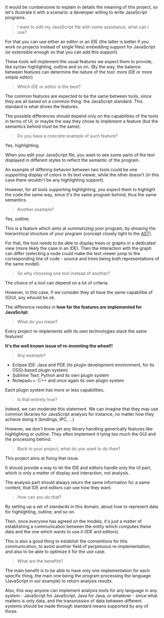 It would be cumbersome to explain in details the meaning of this project, so let's illustrate it with a scenario: a developer willing to write JavaScript programs.

> I want to edit my JavaScript file with some assistance, what can I use?

For that you can use either an editor or an IDE (the latter is better if you work on projects instead of single files) embedding support for JavaScript (or extensible enough so that you can add this support).

These tools will implement the usual features we expect them to provide, like syntax highlighting, outline and so on. (By the way, the balance between features can determine the nature of the tool: more _IDE_ or more _simple editor_)

> Which IDE or editor is the best?

The common features are expected to be the same between tools, since they are all based on a common thing: the JavaScript standard. This standard is what drives the features.

The possible differences should depend only on the capabilities of the tools in terms of UI, or maybe the way they chose to implement a feature (but the semantics behind must be the same).

> Do you have a concrete example of such feature?

Yes, highlighting.

When you edit your JavaScript file, you want to see some parts of the text displayed in different styles to reflect the semantic of the program.

An example of differing behavior between two tools could be one supporting display of colors in its text viewer, while the other doesn't (in this case there wouldn't be any highlighting support).

However, for all tools supporting highlighting, you expect them to highlight the code the same way, since it's the same program behind, thus the same semantics.

> Another example?

Yes, outline.

This is a feature which aims at _summarizing_ your program, by showing the hierarchical structure of your program (concept closely tight to the [AST](http://en.wikipedia.org/wiki/Abstract_syntax_tree)).

For that, the tool needs to be able to display trees or graphs in a dedicated view (more likely the case in an IDE). Then the interaction with the graph can differ (selecting a node could make the text viewer jump to the corresponding line of code - source and trees being both representations of the same model).

> So why choosing one tool instead of another?

The choice of a tool can depend on a lot of criteria.

However, in this case, if we consider they all have the same capabilitie of (G)UI, any whould be ok.

The difference resides in __how far the features are implemented for JavaScript__.

> What do you mean?

Every project re-implements with its own technologies stack the same features!

__It's the well known issue of re-inventing the wheel!!__

> Any example?

* Eclipse IDE: Java and PDE (its plugin development environment, for its OSGi-based plugin system)
* Sublime Text: Python and its own plugin system
* Notepad++: C++ and once again its own plugin system

Each plugin system has more or less capabilities.

> Is that entirely true?

Indeed, we can moderate this statement. We can imagine that they may use common libraries for JavaScript analysis for instance, no matter how they achieve doing it (bindings, IPC, ...)

However, we don't know yet any library handling generically features like highlighting or outline. They often implement it tying too much the GUI and the processing behind.

> Back to your project, what do you want to do then?

This project aims at fixing that issue.

It should provide a way to let the IDE and editors handle only the UI part, which is only a matter of display and interaction, not analysis.

The analysis part should always return the same information for a same content, that IDE and editors can use how they want.

> How can you do that?

By setting up a set of standards in this domain, about how to represent data for highlighting, outline, and so on.

Then, once everyone has agreed on the models, it's just a matter of establishing a communication between the entity which computes these data and the one which wants to use it (IDE and editors).

This is also a good thing to establish the conventions for this communication, to avoid another field of perpetuous re-implementation, and also to be able to optimize it for the use case.

> What are the benefits?

The main benefit is to be able to have only one implementation for each specific thing, the main one being the program processing the language (JavaScript in our example) to return analysis results.

Also, this way anyone can implement analysis tools for any language in any system - JavaScript for JavaScript, Java for Java, or whatever - since what matters is only data, and the transmission of data between different systems should be made through standard means supported by any of those.
